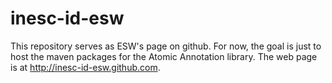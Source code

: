 inesc-id-esw
============

This repository serves as ESW's page on github. For now, the goal is just to
host the maven packages for the Atomic Annotation library.  The web page is at
<http://inesc-id-esw.github.com>.

